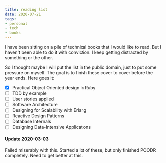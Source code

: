 ```yaml
---
title: reading list
date: 2020-07-21
tags:
- personal
- tech
- books
---
```


I have been sitting on a pile of technical books that I would like to read. But I haven't been able to do it with conviction. I keep getting distracted by something or the other.

So I thought maybe I will put the list in the public domain, just to put some pressure on myself. The goal is to finish these cover to cover before the year ends. Here goes it:

- [x] Practical Object Oriented design in Ruby
- [ ] TDD by example
- [ ] User stories applied
- [ ] Software Architecture
- [ ] Designing for Scalability with Erlang
- [ ] Reactive Design Patterns
- [ ] Database Internals
- [ ] Designing Data-Intensive Applications

#### Update 2020-03-03
Failed miserably with this. Started a lot of these, but only finished POODR completely. Need to get better at this.
